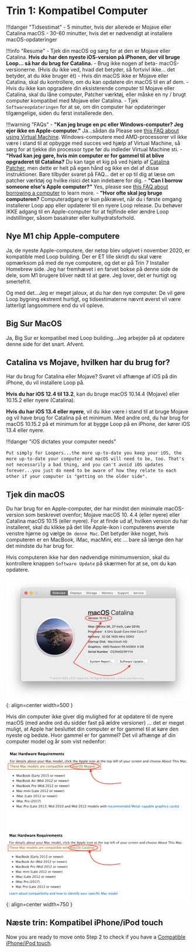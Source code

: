 # Trin 1: Kompatibel Computer

!!!danger "Tidsestimat"
    - 5 minutter, hvis der allerede er Mojave eller Catalina macOS
    - 30-60 minutter, hvis det er nødvendigt at installere macOS-opdateringer

!!!info "Resume"
    - Tjek din macOS og sørg for at den er Mojave eller Catalina. **Hvis du har den nyeste iOS-version på iPhonen, der vil bruge Loop... så har du brug for Catalina.**
    - Brug ikke nogen af beta- macOS-versionerne. (Hvis du ikke ved, hvad det betyder, så fortvivl ikke... det betyder, at du ikke bruger ét)
    - Hvis din macOS ikke er Mojave eller Catalina, skal du kontrollere, om du kan opdatere din macOS til en af dem.
    - Hvis du ikke kan opgradere din eksisterende computer til Mojave eller Catalina, skal du låne computer, Patcher værktøj, eller måske en ny / brugt computer kompatibel med Mojave eller Catalina.
    - Tjek `Softwareopdateringen` for at se, om din computer har opdateringer tilgængelige, siden du først installerede den.

!!!warning "FAQs"
    - **"Kan jeg bruge en pc eller Windows-computer? Jeg ejer ikke en Apple-computer."** Ja...sådan da Please see [this FAQ about using Virtual Machine](/faqs/FAQs/#can-i-use-a-pc-or-windows-computer-to-build). Windows-computere med AMD-processorer vil ikke være i stand til at opbygge med succes ved hjælp af Virtual Machine, så sørg for at tjekke din processor type før du indleder Virtual Machine sti.
    - **"Hvad kan jeg gøre, hvis min computer er for gammel til at blive opgraderet til Catalina?** Du kan tage et kig på ved hjælp af [Catalina Patcher](http://dosdude1.com/catalina/), men dette er helt på egen hånd og ikke en del af disse instruktioner. Bare tilbyder svaret på FAQ... det er op til dig at læse om patcher værktøj og hvilke risici det kan indebære for dig.
    - **"Can I borrow someone else's Apple computer?"** Yes, please see [this FAQ about borrowing a computer](/faqs/FAQs/#do-i-need-to-own-my-own-apple-computer) to learn more.
    - **"Hvor ofte skal jeg bruge computeren?** Computeradgang er kun påkrævet, når du i første omgang installerer Loop app eller opdaterer til en nyere Loop release. Du behøver IKKE adgang til en Apple-computer for at fejlfinde eller ændre Loop indstillinger, såsom basalrater eller kulhydratsforhold.

## Nye M1 chip Apple-computere

Ja, de nyeste Apple-computere, der netop blev udgivet i november 2020, er kompatible med Loop building. Der er ET lille skridt du skal være opmærksom på med de nye computere, og det er på Trin 7 Installer Homebrew side. Jeg har fremhævet i en farvet bokse på denne side de dele, som M1 brugere bliver nødt til at gøre. Jeg lover, det er hurtigt og smertefrit.

Og med det...Jeg er meget jaloux, at du har den nye computer. De vil gøre Loop bygning ekstremt hurtigt, og tidsestimaterne nævnt øverst vil være latterligt langsommere end du vil opleve.

## Big Sur MacOS

Ja, Big Sur er kompatibel med Loop building...Jeg arbejder på at opdatere denne side for det snart. Afvent.

## Catalina vs Mojave, hvilken har du brug for?

Har du brug for Catalina eller Mojave? Svaret vil afhænge af iOS på din iPhone, du vil installere Loop på.

**Hvis du har iOS 12.4 til 13.2**, kan du bruge macOS 10.14.4 (Mojave) eller 10.15.2 eller nyere (Catalina).

**Hvis du har iOS 13.4 eller nyere**, vil du ikke være i stand til at bruge Mojave og vil have brug for Catalina på et minimum. Med andre ord, du har brug for macOS 10.15.2 på et minimum for at bygge Loop på en iPhone, der kører iOS 13.4 eller nyere.

!!!danger "iOS dictates your computer needs"

    Put simply for Loopers...the more up-to-date you keep your iOS, the more up-to-date your computer and macOS will need to be, too. That's not necessarily a bad thing, and you can't avoid iOS updates forever...you just do need to be aware of how they relate to each other if your computer is "getting on the older side".

## Tjek din macOS

Du har brug for en Apple-computer, der har mindst den minimale macOS-version som beskrevet ovenfor; Mojave macOS 10. 4.4 (eller nyere) eller Catalina macOS 10.15 (eller nyere). For at finde ud af, hvilken version du har installeret, skal du klikke på det lille Apple-ikon i computerens øverste venstre hjørne og vælge `Om denne Mac`. Det betyder ikke noget, hvis computeren er en MacBook, iMac, macMini, etc ... bare så længe den har det mindste du har brug for.

Hvis computeren ikke har den nødvendige minimumversion, skal du kontrollere knappen `Software Update` på skærmen for at se, om du kan opdatere.

![image](img/macosx.png){: align=center width=500 }

Hvis din computer ikke giver dig mulighed for at opdatere til de nyere macOS (med andre ord du sidder fast på ældre versioner) ... det er meget muligt, at Apple har besluttet din computer er for gammel til at køre den nyeste og bedste. Hvor gammel er for gammel? Det vil afhænge af din computer model og år som vist nedenfor:

![image](img/mojave-minimum.png){: align=center width=750 }

## Næste trin: Kompatibel iPhone/iPod touch

Now you are ready to move onto Step 2 to check if you have a [Compatible iPhone/iPod touch](step2.md).
